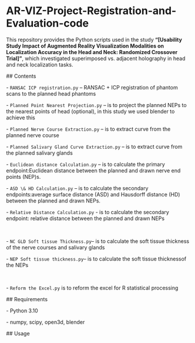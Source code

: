 # AR-VIZ-Project-Registration-and-Evaluation-code

This repository provides the Python scripts used in the study   **“\[Usability Study Impact of Augmented Reality Visualization Modalities on Localization Accuracy in the Head and Neck: Randomized Crossover Trial]”**, which investigated superimposed vs. adjacent holography in head and neck localization tasks.



\## Contents

\- `RANSAC ICP registration.py` – RANSAC + ICP registration of phantom scans to the planned head phantoms



\- `Planned Point Nearest Projection.py` – is to project the planned NEPs to the nearest points of head (optional), in this study we used blender to achieve this

\- `Planned Nerve Course Extraction.py` – is to extract curve from the planned nerve course

\- `Planned Salivary Gland Curve Extraction.py` – is to extract curve from the planned salivary glands



\- `Euclidean distance Calculation.py` – is to calculate the primary endpoint:Euclidean distance between the planned and drawn nerve end points (NEP)s.

\- `ASD \& HD Calculation.py`  – is to calculate the secondary endpoints:average surface distance (ASD) and Hausdorff distance (HD) between the planned and drawn NEPs.

\- `Relative Distance Calculation.py` -  is to calculate the secondary endpoint: relative distance between the planned and drawn NEPs

&nbsp; 

\- `NC GLD Soft tissue Thickness.py`– is to calculate the soft tissue thickness of the nerve courses and salivary glands

\- `NEP Soft tissue thickness.py`– is to calculate the soft tissue thicknessof the NEPs

&nbsp; 

\-  `Reform the Excel.py` is to reform the excel for R statistical processing

\## Requirements

\- Python 3.10  

\- numpy, scipy, open3d, blender  



\## Usage



